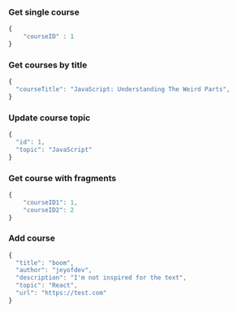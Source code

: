 ### Get single course

```javascript
{
    "courseID" : 1
}
```

### Get courses by title

```javascript
{
  "courseTitle": "JavaScript: Understanding The Weird Parts",
}
```

### Update course topic

```javascript
{
  "id": 1,
  "topic": "JavaScript"
}
```

### Get course with fragments

```javascript
{
    "courseID1": 1,
    "courseID2": 2
}
```

### Add course

```javascript
{
  "title": "boom",
  "author": "jeyofdev",
  "description": "I'm not inspired for the text",
  "topic": "React",
  "url": "https://test.com"
}
```
